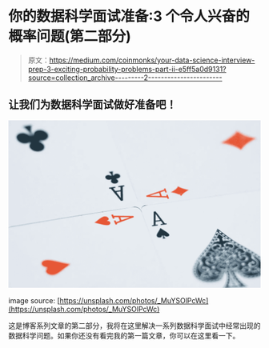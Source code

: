 # 你的数据科学面试准备:3 个令人兴奋的概率问题(第二部分)

> 原文：<https://medium.com/coinmonks/your-data-science-interview-prep-3-exciting-probability-problems-part-ii-e5ff5a0d9131?source=collection_archive---------2----------------------->

## 让我们为数据科学面试做好准备吧！

![](img/4b710dbd2ba74c97fb280aa0c05d51cf.png)

image source: [https://unsplash.com/photos/_MuYSOlPcWc](https://unsplash.com/photos/_MuYSOlPcWc)

这是博客系列文章的第二部分，我将在这里解决一系列数据科学面试中经常出现的数据科学问题。如果你还没有看完我的第一篇文章，你可以在这里看一下。